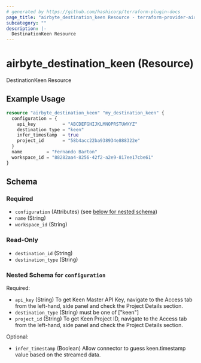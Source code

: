 ```yaml
---
# generated by https://github.com/hashicorp/terraform-plugin-docs
page_title: "airbyte_destination_keen Resource - terraform-provider-airbyte"
subcategory: ""
description: |-
  DestinationKeen Resource
---
```


# airbyte_destination_keen (Resource)

DestinationKeen Resource

## Example Usage

```terraform
resource "airbyte_destination_keen" "my_destination_keen" {
  configuration = {
    api_key          = "ABCDEFGHIJKLMNOPRSTUWXYZ"
    destination_type = "keen"
    infer_timestamp  = true
    project_id       = "58b4acc22ba938934e888322e"
  }
  name         = "Fernando Barton"
  workspace_id = "88282aa4-8256-42f2-a2e9-817ee17cbe61"
}
```

<!-- schema generated by tfplugindocs -->
## Schema

### Required

- `configuration` (Attributes) (see [below for nested schema](#nestedatt--configuration))
- `name` (String)
- `workspace_id` (String)

### Read-Only

- `destination_id` (String)
- `destination_type` (String)

<a id="nestedatt--configuration"></a>
### Nested Schema for `configuration`

Required:

- `api_key` (String) To get Keen Master API Key, navigate to the Access tab from the left-hand, side panel and check the Project Details section.
- `destination_type` (String) must be one of ["keen"]
- `project_id` (String) To get Keen Project ID, navigate to the Access tab from the left-hand, side panel and check the Project Details section.

Optional:

- `infer_timestamp` (Boolean) Allow connector to guess keen.timestamp value based on the streamed data.


